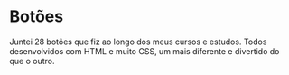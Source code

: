 # Botões

Juntei 28 botões que fiz ao longo dos meus cursos e estudos.
Todos desenvolvidos com HTML e muito CSS, um mais diferente e divertido do que o outro.  

